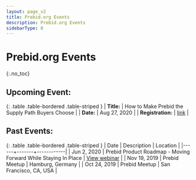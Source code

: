 ```yaml
---
layout: page_v2
title: Prebid.org Events
description: Prebid.org Events
sidebarType: 0
---
```


# Prebid.org Events
{:.no_toc}

## Upcoming Event:

{: .table .table-bordered .table-striped }
| <b>Title:</b> | How to Make Prebid the Supply Path Buyers Choose |
| <b>Date:</b> | Aug 27, 2020 |
| <b>Registration:</b> | [link](https://event.on24.com/eventRegistration/EventLobbyServlet?target=reg20.jsp&referrer=&eventid=2543494&sessionid=1&key=A724FF00CF11F4BF9C611B265C62DAEE&regTag=&sourcepage=register) |



## Past Events:

{: .table .table-bordered .table-striped }
| Date | Description | Location |
|------+-------+------------|
| Jun 2, 2020 | Prebid Product Roadmap - Moving Forward While Staying In Place | [View webinar](https://event.on24.com/wcc/r/2366096/86825880B7AF15ACBCE71F188729FC63) |
| Nov 19, 2019 | Prebid Meetup | Hamburg, Germany |
| Oct 24, 2019 | Prebid Meetup | San Francisco, CA, USA |
